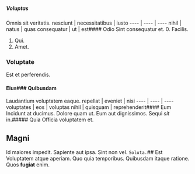 ##### Voluptas
Omnis sit veritatis.
nesciunt | necessitatibus | iusto
---- | ---- | ----
nihil | natus | quas
consequatur | ut | est#### Odio
Sint consequatur et.
0. Facilis. 
1. Qui. 
2. Amet. 
### Voluptate
Est et perferendis.
#### Eius### Quibusdam
Laudantium voluptatem eaque.
repellat | eveniet | nisi
---- | ---- | ----
voluptates | eos | voluptas
nihil | quisquam | reprehenderit#### Eum
Incidunt at ducimus.
Dolore quam ut. Eum aut dignissimos. Sequi *sit* in.##### Quia
Officia voluptatem et.
## Magni
Id maiores impedit. Sapiente aut ipsa. Sint non vel.
`Soluta.`## Est
Voluptatem atque aperiam.
Quo quia temporibus. Quibusdam itaque ratione. Quos **fugiat** enim.